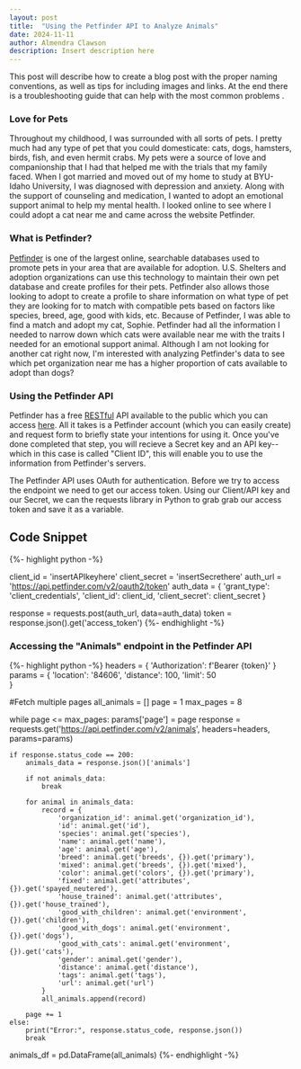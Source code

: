 ```yaml
---
layout: post
title:  "Using the Petfinder API to Analyze Animals"
date: 2024-11-11
author: Almendra Clawson
description: Insert description here
---
```


<p class="intro"><span class="dropcap">T</span>his post will describe how to create a blog post with the proper naming conventions, as well as tips for including images and links.  At the end there is a troubleshooting guide that can help with the most common problems .</p>


### Love for Pets

Throughout my childhood, I was surrounded with all sorts of pets. I pretty much had any type of pet that you could domesticate: cats, dogs, hamsters, birds, fish, and even hermit crabs. My pets were a source of love and companionship that I had that helped me with the trials that my family faced. When I got married and moved out of my home to study at BYU-Idaho University, I was diagnosed with depression and anxiety. Along with the support of counseling and medication, I wanted to adopt an emotional support animal to help my mental health. I looked online to see where I could adopt a cat near me and came across the website Petfinder.

### What is Petfinder?

[Petfinder](https://www.petfinder.com/) is one of the largest online, searchable databases used to promote pets in your area that are available for adoption. U.S. Shelters and adoption organizations can use this technology to maintain their own pet database and create profiles for their pets. Petfinder also allows those looking to adopt to create a profile to share information on what type of pet they are looking for to match with compatible pets based on factors like species, breed, age, good with kids, etc. Because of Petfinder, I was able to find a match and adopt my cat, Sophie. Petfinder had all the information I needed to narrow down which cats were available near me with the traits I needed for an emotional support animal. Although I am not looking for another cat right now, I'm interested with analyzing Petfinder's data to see which pet organization near me has a higher proportion of cats available to adopt than dogs?

### Using the Petfinder API

Petfinder has a free [RESTful](https://www.geeksforgeeks.org/rest-api-introduction/) API available to the public which you can access [here](https://www.petfinder.com/developers/). All it takes is a Petfinder account (which you can easily create) and request form to briefly state your intentions for using it. Once you've done completed that step, you will recieve a Secret key and an API key--which in this case is called "Client ID", this will enable you to use the information from Petfinder's servers.

The Petfinder API uses OAuth for authentication. Before we try to access the endpoint we need to get our access token. Using our Client/API key and our Secret, we can the requests library in Python to grab grab our access token and save it as a variable.

## Code Snippet
{%- highlight python -%}

client_id = 'insertAPIkeyhere'
client_secret = 'insertSecrethere'
auth_url = 'https://api.petfinder.com/v2/oauth2/token'
auth_data = {
    'grant_type': 'client_credentials',
    'client_id': client_id,
    'client_secret': client_secret
}

response = requests.post(auth_url, data=auth_data)
token = response.json().get('access_token')
{%- endhighlight -%}

### Accessing the "Animals" endpoint in the Petfinder API

{%- highlight python -%}
headers = {
    'Authorization': f'Bearer {token}'
}
params = {
    'location': '84606',
    'distance': 100,
    'limit': 50           
}

#Fetch multiple pages
all_animals = []
page = 1
max_pages = 8

while page <= max_pages:
    params['page'] = page
    response = requests.get('https://api.petfinder.com/v2/animals', headers=headers, params=params)

    if response.status_code == 200:
        animals_data = response.json()['animals']
        
        if not animals_data:
            break

        for animal in animals_data:
            record = {
                'organization_id': animal.get('organization_id'),
                'id': animal.get('id'),
                'species': animal.get('species'),
                'name': animal.get('name'),
                'age': animal.get('age'),
                'breed': animal.get('breeds', {}).get('primary'),
                'mixed': animal.get('breeds', {}).get('mixed'),
                'color': animal.get('colors', {}).get('primary'),
                'fixed': animal.get('attributes', {}).get('spayed_neutered'),
                'house_trained': animal.get('attributes', {}).get('house_trained'),
                'good_with_children': animal.get('environment', {}).get('children'),
                'good_with_dogs': animal.get('environment', {}).get('dogs'),
                'good_with_cats': animal.get('environment', {}).get('cats'),
                'gender': animal.get('gender'),
                'distance': animal.get('distance'),
                'tags': animal.get('tags'),
                'url': animal.get('url')            
            }
            all_animals.append(record)
        
        page += 1 
    else:
        print("Error:", response.status_code, response.json())
        break

animals_df = pd.DataFrame(all_animals)
{%- endhighlight -%}